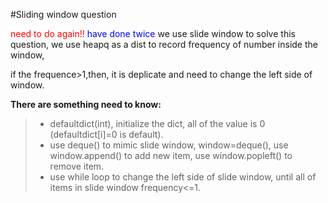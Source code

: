 #Sliding window question

<font color='red'> need to do again!!</font>
<font color='blue'> have done twice</font>
we use slide window to solve this question, we use heapq as a dist to record frequency of number inside the window, 

if the frequence>1,then, it is deplicate and need to change the left side of window.

**There are something need to know:**
>+ defaultdict(int), initialize the dict, all of the value is 0 (defaultdict[i]=0 is default).
>+ use deque() to mimic slide window, window=deque(), use window.append() to add new item, use window.popleft() to remove item.
>+ use while loop to change the left side of slide window, until all of items in slide window frequency<=1.
